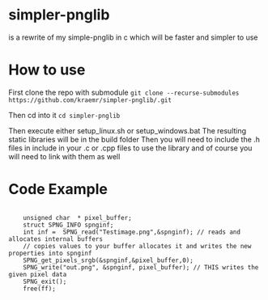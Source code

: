 # simpler-pnglib
is a rewrite of my simple-pnglib in c which will be faster and simpler to use

# How to use

First clone the repo with submodule
`git clone --recurse-submodules https://github.com/kraemr/simpler-pnglib/.git`


Then cd into it
`cd simpler-pnglib`

Then execute either setup_linux.sh or setup_windows.bat
The resulting static libraries will be in the build folder
Then you will need to include the .h files in include in your .c or .cpp files to use the library and of course you will need to link with them as well

# Code Example

<code>
    unsigned char  * pixel_buffer;
    struct SPNG_INFO spnginf;
    int inf =  SPNG_read("Testimage.png",&spnginf); // reads and allocates internal buffers
    // copies values to your buffer allocates it and writes the new properties into spnginf
    SPNG_get_pixels_srgb(&spnginf,&pixel_buffer,0); 
    SPNG_write("out.png", &spnginf, pixel_buffer); // THIS writes the given pixel data
    SPNG_exit();
    free(ff);
</code>
